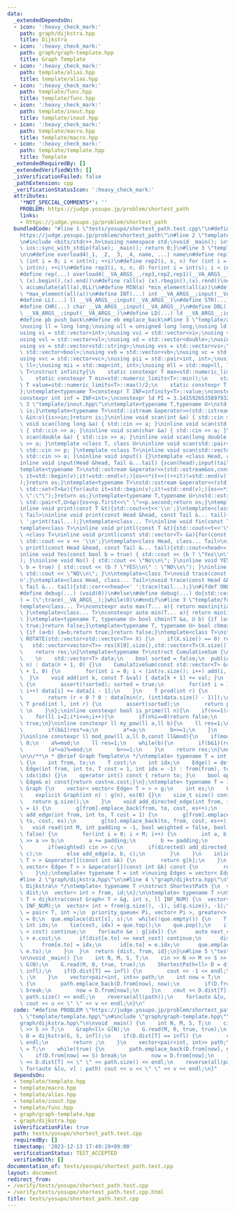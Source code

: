 ```yaml
---
data:
  _extendedDependsOn:
  - icon: ':heavy_check_mark:'
    path: graph/dijkstra.hpp
    title: Dijkstra
  - icon: ':heavy_check_mark:'
    path: graph/graph-template.hpp
    title: Graph Template
  - icon: ':heavy_check_mark:'
    path: template/alias.hpp
    title: template/alias.hpp
  - icon: ':heavy_check_mark:'
    path: template/func.hpp
    title: template/func.hpp
  - icon: ':heavy_check_mark:'
    path: template/inout.hpp
    title: template/inout.hpp
  - icon: ':heavy_check_mark:'
    path: template/macro.hpp
    title: template/macro.hpp
  - icon: ':heavy_check_mark:'
    path: template/template.hpp
    title: Template
  _extendedRequiredBy: []
  _extendedVerifiedWith: []
  _isVerificationFailed: false
  _pathExtension: cpp
  _verificationStatusIcon: ':heavy_check_mark:'
  attributes:
    '*NOT_SPECIAL_COMMENTS*': ''
    PROBLEM: https://judge.yosupo.jp/problem/shortest_path
    links:
    - https://judge.yosupo.jp/problem/shortest_path
  bundledCode: "#line 1 \"tests/yosupo/shortest_path.test.cpp\"\n#define PROBLEM \"\
    https://judge.yosupo.jp/problem/shortest_path\"\n#line 2 \"template/template.hpp\"\
    \n#include <bits/stdc++.h>\nusing namespace std;\nvoid _main(); int main() { cin.tie(0);\
    \ ios::sync_with_stdio(false); _main(); return 0;}\n#line 3 \"template/macro.hpp\"\
    \n\n#define overload4(_1, _2, _3, _4, name, ...) name\n#define rep1(i, n) for\
    \ (int i = 0; i < int(n); ++i)\n#define rep2(i, s, n) for (int i = int(s); i <\
    \ int(n); ++i)\n#define rep3(i, s, n, d) for(int i = int(s); i < int(n); i+=d)\n\
    #define rep(...) overload4(__VA_ARGS__,rep3,rep2,rep1)(__VA_ARGS__)\n#define all(x)\
    \ (x).begin(),(x).end()\n#define rall(x) (x).rbegin(),(x).rend()\n#define SUM(a)\
    \ accumulate(all(a),0LL)\n#define MIN(a) *min_element(all(a))\n#define MAX(a)\
    \ *max_element(all(a))\n#define INT(...) int __VA_ARGS__;input(__VA_ARGS__)\n\
    #define LL(...) ll __VA_ARGS__;input(__VA_ARGS__)\n#define STR(...) string __VA_ARGS__;input(__VA_ARGS__)\n\
    #define CHR(...) char __VA_ARGS__;input(__VA_ARGS__)\n#define DBL(...) double\
    \ __VA_ARGS__;input(__VA_ARGS__)\n#define LD(...) ld __VA_ARGS__;input(__VA_ARGS__)\n\
    #define pb push_back\n#define eb emplace_back\n#line 3 \"template/alias.hpp\"\n\
    \nusing ll = long long;\nusing ull = unsigned long long;\nusing ld = long double;\n\
    using vi = std::vector<int>;\nusing vvi = std::vector<vi>;\nusing vl = std::vector<ll>;\n\
    using vvl = std::vector<vl>;\nusing vd = std::vector<double>;\nusing vvd = std::vector<vd>;\n\
    using vs = std::vector<std::string>;\nusing vvs = std::vector<vs>;\nusing vb =\
    \ std::vector<bool>;\nusing vvb = std::vector<vb>;\nusing vc = std::vector<char>;\n\
    using vvc = std::vector<vc>;\nusing pii = std::pair<int, int>;\nusing pll = std::pair<ll,\
    \ ll>;\nusing mii = std::map<int, int>;\nusing mll = std::map<ll, ll>;\ntemplate<typename\
    \ T>\nstruct infinity{\n    static constexpr T max=std::numeric_limits<T>::max();\n\
    \    static constexpr T min=std::numeric_limits<T>::min();\n    static constexpr\
    \ T value=std::numeric_limits<T>::max()/2;\n    static constexpr T mvalue=std::numeric_limits<T>::min()/2;\n\
    };\ntemplate<typename T>constexpr T INF=infinity<T>::value;\nconstexpr ll infl=INF<ll>;\n\
    constexpr int inf = INF<int>;\nconstexpr ld PI = 3.1415926535897932384626;\n#line\
    \ 3 \"template/inout.hpp\"\n\ntemplate<typename T,typename U>\nstd::istream &operator>>(std::istream&is,std::pair<T,U>&p){is>>p.first>>p.second;return\
    \ is;}\ntemplate<typename T>\nstd::istream &operator>>(std::istream&is,std::vector<T>&v){for(T\
    \ &in:v){is>>in;}return is;}\ninline void scan(int &a) { std::cin >> a; }\ninline\
    \ void scan(long long &a) { std::cin >> a; }\ninline void scan(std::string &a)\
    \ { std::cin >> a; }\ninline void scan(char &a) { std::cin >> a; }\ninline void\
    \ scan(double &a) { std::cin >> a; }\ninline void scan(long double &a) { std::cin\
    \ >> a; }\ntemplate <class T, class U>\ninline void scan(std::pair<T, U> &p) {\
    \ std::cin >> p; }\ntemplate <class T>\ninline void scan(std::vector<T> &a) {\
    \ std::cin >> a; }\ninline void input() {}\ntemplate <class Head, class... Tail>\n\
    inline void input(Head &head, Tail &...tail) {scan(head);input(tail...);}\n\n\
    template<typename T>\nstd::ostream &operator<<(std::ostream&os,const std::vector<T>&v){for(auto\
    \ it=std::begin(v);it!=std::end(v);){os<<*it<<((++it)!=std::end(v)?\" \":\"\"\
    );}return os;}\ntemplate<typename T>\nstd::ostream &operator<<(std::ostream&os,const\
    \ std::set<T>&v){for(auto it=std::begin(v);it!=std::end(v);){os<<*it<<((++it)!=std::end(v)?\"\
    \ \":\"\");}return os;}\ntemplate<typename T,typename U>\nstd::ostream &operator<<(std::ostream&os,const\
    \ std::pair<T,U>&p){os<<p.first<<\" \"<<p.second;return os;}\ntemplate<class T>\n\
    inline void print(const T &t){std::cout<<t<<'\\n';}\ntemplate<class Head, class...\
    \ Tail>\ninline void print(const Head &head, const Tail &... tail){std::cout<<head<<'\
    \ ';print(tail...);}\ntemplate<class... T>\ninline void fin(const T &... a){print(a...);exit(0);}\n\
    template<class T>\ninline void printl(const T &t){std::cout<<t<<'\\n';}\ntemplate\
    \ <class T>\ninline void printl(const std::vector<T> &a){for(const auto &v : a)\
    \ std::cout << v << '\\n';}\ntemplate<class Head, class... Tail>\ninline void\
    \ printl(const Head &head, const Tail &... tail){std::cout<<head<<'\\n';printl(tail...);}\n\
    inline void Yes(const bool b = true) { std::cout << (b ? \"Yes\\n\" : \"No\\n\"\
    ); }\ninline void No() { std::cout << \"No\\n\"; }\ninline void YES(const bool\
    \ b = true) { std::cout << (b ? \"YES\\n\" : \"NO\\n\"); }\ninline void NO() {\
    \ std::cout << \"NO\\n\"; }\n\ntemplate<class T>\nvoid trace(const T &t){std::cerr<<t<<')'<<'\\\
    n';}\ntemplate<class Head, class... Tail>\nvoid trace(const Head &head, const\
    \ Tail &... tail){std::cerr<<head<<' ';trace(tail...);}\n#ifdef ONLINE_JUDGE\n\
    #define debug(...) (void(0))\n#else\n#define debug(...) do{std::cerr<<'('<<#__VA_ARGS__<<\"\
    ) = (\";trace(__VA_ARGS__);}while(0)\n#endif\n#line 3 \"template/func.hpp\"\n\n\
    template<class... T>\nconstexpr auto max(T... a){ return max(initializer_list<common_type_t<T...>>{a...});\
    \ }\ntemplate<class... T>\nconstexpr auto min(T... a){ return min(initializer_list<common_type_t<T...>>{a...});\
    \ }\ntemplate<typename T, typename U> bool chmin(T &a, U b) {if (a>b) {a=b;return\
    \ true;}return false;}\ntemplate<typename T, typename U> bool chmax(T &a, U b)\
    \ {if (a<b) {a=b;return true;}return false;}\ntemplate<class T>\nstd::vector<std::vector<T>>\
    \ ROTATE(std::vector<std::vector<T>> X) {\n    if(X.size() == 0) return X;\n \
    \   std::vector<vector<T>> res(X[0].size(),std::vector<T>(X.size()));\n    rep(i,X.size())rep(j,X[0].size())res[j][X.size()-i-1]=X[i][j];\n\
    \    return res;\n}\ntemplate<typename T>\nstruct CumulativeSum {\n  private:\
    \    \n    std::vector<T> data;\n    bool sorted = false;\n  public:\n    CumulativeSum(int\
    \ n) : data(n + 1, 0) {}\n    CumulativeSum(const std::vector<T> &v) : data(v.size()\
    \ + 1, 0) {\n        for(int i = 0; i < (int)v.size(); i++) add(i, v[i]);\n  \
    \  }\n    void add(int k, const T &val) { data[k + 1] += val; }\n    void build()\
    \ {\n        assert(!sorted); sorted = true;\n        for(int i = 1; i < (int)data.size();\
    \ i++) data[i] += data[i - 1];\n    }\n    T prod(int r) {\n        assert(sorted);\n\
    \        return (r < 0 ? 0 : data[min(r, (int)data.size() - 1)]);\n    }\n   \
    \ T prod(int l, int r) {\n        assert(sorted);\n        return prod(r) - prod(l);\
    \ \n    }\n};\ninline constexpr bool is_prime(ll n){\n    if(n<=1)return false;\n\
    \    for(ll i=2;i*i<=n;i++){\n        if(n%i==0)return false;\n    }\n    return\
    \ true;\n}\ninline constexpr ll my_pow(ll a,ll b){\n    ll res=1;\n    while(b){\n\
    \        if(b&1)res*=a;\n        a*=a;\n        b>>=1;\n    }\n    return res;\n\
    }\ninline constexpr ll mod_pow(ll a,ll b,const ll&mod){\n    if(mod==1)return\
    \ 0;\n    a%=mod;\n    ll res=1;\n    while(b){\n        if(b&1)(res*=a)%=mod;\n\
    \        (a*=a)%=mod;\n        b>>=1;\n    }\n    return res;\n}\n#line 2 \"graph/graph-template.hpp\"\
    \n\n/**\n * @brief Graph Template\n */\ntemplate< typename T = int >\nstruct Edge\
    \ {\n    int from, to;\n    T cost;\n    int idx;\n    Edge() = default;\n   \
    \ Edge(int from, int to, T cost = 1, int idx = -1) : from(from), to(to), cost(cost),\
    \ idx(idx) {}\n    operator int() const { return to; }\n    bool operator<(const\
    \ Edge& o) const{return cost<o.cost;}\n};\ntemplate< typename T = int >\nstruct\
    \ Graph {\n    vector< vector< Edge< T > > > g;\n    int es;\n    Graph() = default;\n\
    \    explicit Graph(int n) : g(n), es(0) {}\n    size_t size() const {\n     \
    \   return g.size();\n    }\n    void add_directed_edge(int from, int to, T cost\
    \ = 1) {\n        g[from].emplace_back(from, to, cost, es++);\n    }\n    void\
    \ add_edge(int from, int to, T cost = 1) {\n        g[from].emplace_back(from,\
    \ to, cost, es);\n        g[to].emplace_back(to, from, cost, es++);\n    }\n \
    \   void read(int M, int padding = -1, bool weighted = false, bool directed =\
    \ false) {\n        for(int i = 0; i < M; i++) {\n        int a, b;\n        cin\
    \ >> a >> b;\n        a += padding;\n        b += padding;\n        T c = T(1);\n\
    \        if(weighted) cin >> c;\n        if(directed) add_directed_edge(a, b,\
    \ c);\n        else add_edge(a, b, c);\n        }\n    }\n    inline vector< Edge<\
    \ T > > &operator[](const int &k) {\n        return g[k];\n    }\n    inline const\
    \ vector< Edge< T > > &operator[](const int &k) const {\n        return g[k];\n\
    \    }\n};\ntemplate< typename T = int >\nusing Edges = vector< Edge< T > >;\n\
    #line 2 \"graph/dijkstra.hpp\"\n\n#line 4 \"graph/dijkstra.hpp\"\n\n/**\n * @brief\
    \ Dijkstra\n */\ntemplate< typename T >\nstruct ShortestPath {\n  vector< T >\
    \ dist;\n  vector< int > from, id;\n};\n\ntemplate< typename T >\nShortestPath<\
    \ T > dijkstra(const Graph< T > &g, int s, ll INF_NUM) {\n  vector< T > dist(g.size(),\
    \ INF_NUM);\n  vector< int > from(g.size(), -1), id(g.size(), -1);\n  using Pi\
    \ = pair< T, int >;\n  priority_queue< Pi, vector< Pi >, greater<> > que;\n  dist[s]\
    \ = 0;\n  que.emplace(dist[s], s);\n  while(!que.empty()) {\n    T cost;\n   \
    \ int idx;\n    tie(cost, idx) = que.top();\n    que.pop();\n    if(dist[idx]\
    \ < cost) continue;\n    for(auto &e : g[idx]) {\n      auto next_cost = cost\
    \ + e.cost;\n      if(dist[e.to] <= next_cost) continue;\n      dist[e.to] = next_cost;\n\
    \      from[e.to] = idx;\n      id[e.to] = e.idx;\n      que.emplace(dist[e.to],\
    \ e.to);\n    }\n  }\n  return {dist, from, id};\n}\n#line 5 \"tests/yosupo/shortest_path.test.cpp\"\
    \n\nvoid _main() {\n    int N, M, S, T;\n    cin >> N >> M >> S >> T;\n    Graph<ll>\
    \ G(N);\n    G.read(M, 0, true, true);\n    ShortestPath<ll> D = dijkstra(G, S,\
    \ infl);\n    if(D.dist[T] == infl) {\n        cout << -1 << endl;\n        return\
    \ ;\n    }\n    vector<pair<int, int>> path;\n    int now = T;\n    while(true)\
    \ {\n        path.emplace_back(D.from[now], now);\n        if(D.from[now] == S)\
    \ break;\n        now = D.from[now];\n    }\n    cout << D.dist[T] << \" \" <<\
    \ path.size() << endl;\n    reverse(all(path));\n    for(auto &[u, v] : path)\
    \ cout << u << \" \" << v << endl;\n}\n"
  code: "#define PROBLEM \"https://judge.yosupo.jp/problem/shortest_path\"\n#include\
    \ \"template/template.hpp\"\n#include \"graph/graph-template.hpp\"\n#include \"\
    graph/dijkstra.hpp\"\n\nvoid _main() {\n    int N, M, S, T;\n    cin >> N >> M\
    \ >> S >> T;\n    Graph<ll> G(N);\n    G.read(M, 0, true, true);\n    ShortestPath<ll>\
    \ D = dijkstra(G, S, infl);\n    if(D.dist[T] == infl) {\n        cout << -1 <<\
    \ endl;\n        return ;\n    }\n    vector<pair<int, int>> path;\n    int now\
    \ = T;\n    while(true) {\n        path.emplace_back(D.from[now], now);\n    \
    \    if(D.from[now] == S) break;\n        now = D.from[now];\n    }\n    cout\
    \ << D.dist[T] << \" \" << path.size() << endl;\n    reverse(all(path));\n   \
    \ for(auto &[u, v] : path) cout << u << \" \" << v << endl;\n}"
  dependsOn:
  - template/template.hpp
  - template/macro.hpp
  - template/alias.hpp
  - template/inout.hpp
  - template/func.hpp
  - graph/graph-template.hpp
  - graph/dijkstra.hpp
  isVerificationFile: true
  path: tests/yosupo/shortest_path.test.cpp
  requiredBy: []
  timestamp: '2023-12-13 17:49:19+09:00'
  verificationStatus: TEST_ACCEPTED
  verifiedWith: []
documentation_of: tests/yosupo/shortest_path.test.cpp
layout: document
redirect_from:
- /verify/tests/yosupo/shortest_path.test.cpp
- /verify/tests/yosupo/shortest_path.test.cpp.html
title: tests/yosupo/shortest_path.test.cpp
---
```

